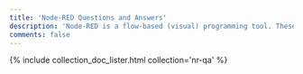 ```yaml
---
title: 'Node-RED Questions and Answers'
description: 'Node-RED is a flow-based (visual) programming tool. These pages have some information that may be currently missing from the documentation.'
comments: false
---
```


{% include collection_doc_lister.html collection='nr-qa' %}
